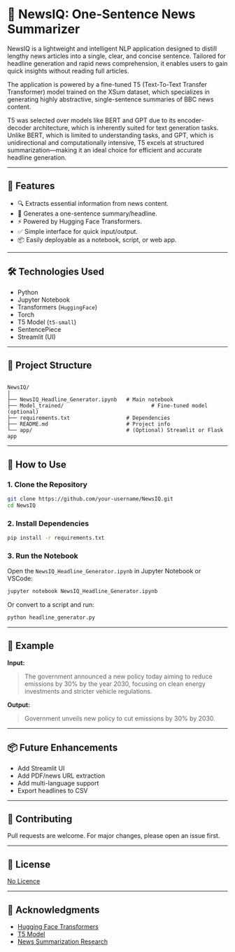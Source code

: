 # 📰 NewsIQ: One-Sentence News Summarizer

NewsIQ is a lightweight and intelligent NLP application designed to distill lengthy news articles into a single, clear, and concise sentence. Tailored for headline generation and rapid news comprehension, it enables users to gain quick insights without reading full articles.

The application is powered by a fine-tuned T5 (Text-To-Text Transfer Transformer) model trained on the XSum dataset, which specializes in generating highly abstractive, single-sentence summaries of BBC news content.

T5 was selected over models like BERT and GPT due to its encoder-decoder architecture, which is inherently suited for text generation tasks. Unlike BERT, which is limited to understanding tasks, and GPT, which is unidirectional and computationally intensive, T5 excels at structured summarization—making it an ideal choice for efficient and accurate headline generation.

---

## 🚀 Features

- 🔍 Extracts essential information from news content.
- 🧠 Generates a one-sentence summary/headline.
- ⚡ Powered by Hugging Face Transformers.
- ✅ Simple interface for quick input/output.
- 📦 Easily deployable as a notebook, script, or web app.

---

## 🛠️ Technologies Used

- Python
- Jupyter Notebook
- Transformers (`HuggingFace`)
- Torch
- T5 Model (`t5-small`)
- SentencePiece
- Streamlit (UI)

---

## 📁 Project Structure

```

NewsIQ/
│
├── NewsIQ_Headline_Generator.ipynb   # Main notebook
├── Model_trained/                            # Fine-tuned model (optional)
├── requirements.txt                  # Dependencies
├── README.md                         # Project info
└── app/                              # (Optional) Streamlit or Flask app

```
---


## 📌 How to Use

### 1. Clone the Repository

```bash
git clone https://github.com/your-username/NewsIQ.git
cd NewsIQ
````

### 2. Install Dependencies

```bash
pip install -r requirements.txt
```

### 3. Run the Notebook

Open the `NewsIQ_Headline_Generator.ipynb` in Jupyter Notebook or VSCode:

```bash
jupyter notebook NewsIQ_Headline_Generator.ipynb
```

Or convert to a script and run:

```bash
python headline_generator.py
```

---

## 🧪 Example

**Input:**

> The government announced a new policy today aiming to reduce emissions by 30% by the year 2030, focusing on clean energy investments and stricter vehicle regulations.

**Output:**

> Government unveils new policy to cut emissions by 30% by 2030.

---

## 📦 Future Enhancements

* Add Streamlit UI
* Add PDF/news URL extraction
* Add multi-language support
* Export headlines to CSV

---

## 🤝 Contributing

Pull requests are welcome. For major changes, please open an issue first.

---

## 📜 License

[No Licence]()

---

## 🙌 Acknowledgments

* [Hugging Face Transformers](https://huggingface.co/transformers/)
* [T5 Model](https://huggingface.co/t5-small)
* [News Summarization Research](https://arxiv.org/abs/2006.15454)

```
